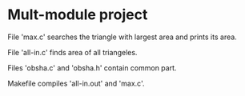 # Mult-module project

File 'max.c' searches the triangle with largest area and prints its area.

File 'all-in.c' finds area of all triangeles.

Files 'obsha.c' and 'obsha.h' contain common part.

Makefile compiles 'all-in.out' and 'max.c'.
